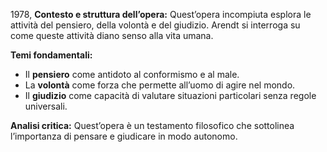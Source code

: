 1978, **Contesto e struttura dell’opera:** Quest’opera incompiuta esplora le attività del pensiero, della volontà e del giudizio. Arendt si interroga su come queste attività diano senso alla vita umana.

**Temi fondamentali:**

- Il **pensiero** come antidoto al conformismo e al male.
- La **volontà** come forza che permette all’uomo di agire nel mondo.
- Il **giudizio** come capacità di valutare situazioni particolari senza regole universali.

**Analisi critica:** Quest’opera è un testamento filosofico che sottolinea l’importanza di pensare e giudicare in modo autonomo.